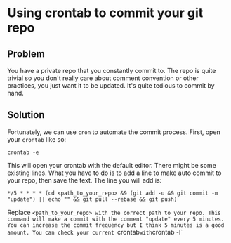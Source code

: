 # Using crontab to commit your git repo

## Problem
You have a private repo that you constantly commit to. The repo is quite trivial so you don't really care about comment convention or other practices, you just want it to be updated. It's quite tedious to commit by hand.

## Solution
Fortunately, we can use `cron` to automate the commit process. First, open your `crontab` like so:

```
crontab -e
```

This will open your crontab with the default editor. There might be some existing lines. What you have to do is to add a line to make auto commit to your repo, then save the text. The line you will add is:

```
*/5 * * * * (cd <path_to_your_repo> && (git add -u && git commit -m "update") || echo "" && git pull --rebase && git push)
```

Replace `<path_to_your_repo> with the correct path to your repo. This command will make a commit with the comment "update" every 5 minutes. You can increase the commit frequency but I think 5 minutes is a good amount. You can check your current `crontab` with `crontab -l`
